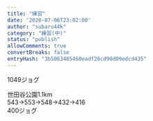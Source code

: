 ```yaml
---
title: "練習"
date: '2020-07-06T23:02:00'
author: "subaru44k"
category: "練習(中)"
status: "publish"
allowComments: true
convertBreaks: false
entryHash: "3b5063485460eadf26cd90d09edcd435"
---
```

1049ジョグ<div>
</div><div>世田谷公園1.1km</div><div>543→553→548→432→416</div><div>
</div><div>400ジョグ</div>
